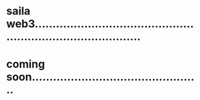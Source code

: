 # saila web3...................................................................................
# coming soon................................................
